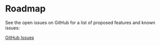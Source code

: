 # Roadmap

See the open issues on GitHub for a list of proposed features and known issues:

[GitHub Issues](https://github.com/lux4rd0/kasa-collector/issues)